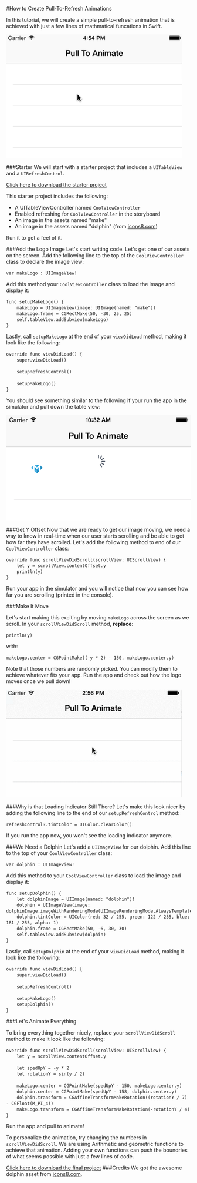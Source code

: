 #How to Create Pull-To-Refresh Animations

In this tutorial, we will create a simple pull-to-refresh animation that is achieved with just a few lines of mathmatical funcations in Swift.

![Final pull to animate](finalPullToAnimate.gif)

###Starter
We will start with a starter project that includes a `UITableView` and a `UIRefreshControl`.

[Click here to download the starter project](PullToMakeAnimations-starter.zip)

This starter project includes the following:

+ A UITableViewController named `CoolViewController`
+ Enabled refreshing for `CoolViewController` in the storyboard
+ An image in the assets named "make"
+ An image in the assets named "dolphin" (from [icons8.com](https://icons8.com "icons8"))

Run it to get a feel of it.

###Add the Logo Image
Let's start writing code. Let's get one of our assets on the screen. Add the following line to the top of the `CoolViewController` class to declare the image view:

	var makeLogo : UIImageView!
	
Add this method your `CoolViewController` class to load the image and display it:

	func setupMakeLogo() {
        makeLogo = UIImageView(image: UIImage(named: "make"))
        makeLogo.frame = CGRectMake(50, -30, 25, 25)
        self.tableView.addSubview(makeLogo)
    }

Lastly, call `setupMakeLogo` at the end of your `viewDidLoad` method, making it look like the following:

	override func viewDidLoad() {
        super.viewDidLoad()
        
        setupRefreshControl()
        
        setupMakeLogo()
    }
    
You should see something similar to the following if your run the app in the simulator and pull down the table view:

![After adding make logo](addedMakeLogo.png)

###Get Y Offset
Now that we are ready to get our image moving, we need a way to know in real-time when our user starts scrolling and be able to get how far they have scrolled. Let's add the following method to end of our `CoolViewController` class:

   	override func scrollViewDidScroll(scrollView: UIScrollView) {
       	let y = scrollView.contentOffset.y
  	   	println(y)
	}

Run your app in the simulator and you will notice that now you can see how far you are scrolling (printed in the console).

###Make It Move

Let's start making this exciting by moving `makeLogo` across the screen as we scroll. In your `scrollViewDidScroll` method, **replace**:

	println(y)
	
with:

	makeLogo.center = CGPointMake((-y * 2) - 150, makeLogo.center.y)
	
Note that those numbers are randomly picked. You can modify them to achieve whatever fits your app. Run the app and check out how the logo moves once we pull down!

![Simple pull to animate](simplePullAnimate.gif)


###Why is that Loading Indicator Still There?
Let's make this look nicer by adding the following line to the end of our `setupRefreshControl` method:

	refreshControl?.tintColor = UIColor.clearColor()
	
If you run the app now, you won't see the loading indicator anymore.

###We Need a Dolphin
Let's add a `UIImageView` for our dolphin. Add this line to the top of your `CoolViewController` class:

	var dolphin : UIImageView!
	
Add this method to your `CoolViewController` class to load the image and display it:

	func setupDolphin() {
        let dolphinImage = UIImage(named: "dolphin")!
        dolphin = UIImageView(image: dolphinImage.imageWithRenderingMode(UIImageRenderingMode.AlwaysTemplate))
        dolphin.tintColor = UIColor(red: 32 / 255, green: 122 / 255, blue: 181 / 255, alpha: 1)
        dolphin.frame = CGRectMake(50, -6, 30, 30)
        self.tableView.addSubview(dolphin)
    }

Lastly, call `setupDolphin` at the end of your `viewDidLoad` method, making it look like the following:

	override func viewDidLoad() {
        super.viewDidLoad()
        
        setupRefreshControl()
        
        setupMakeLogo()
        setupDolphin()
    }
    
###Let's Animate Everything

To bring everything together nicely, replace your `scrollViewDidScroll` method to make it look like the following:

	override func scrollViewDidScroll(scrollView: UIScrollView) {
        let y = scrollView.contentOffset.y
        
        let spedUpY = -y * 2
        let rotationY = sin(y / 2)
        
        makeLogo.center = CGPointMake(spedUpY - 150, makeLogo.center.y)
        dolphin.center = CGPointMake(spedUpY - 158, dolphin.center.y)
        dolphin.transform = CGAffineTransformMakeRotation((rotationY / 7) - CGFloat(M_PI_4))
        makeLogo.transform = CGAffineTransformMakeRotation(-rotationY / 4)
    }

Run the app and pull to animate!

To personalize the animation, try changing the numbers in `scrollViewDidScroll`. We are using Arithmetic and geometric functions to achieve that animation. Adding your own functions can push the boundries of what seems possible with just a few lines of code.


[Click here to download the final project](PullToMakeAnimations-Final.zip)
###Credits
We got the awesome dolphin asset from [icons8.com](https://icons8.com "icons8").
